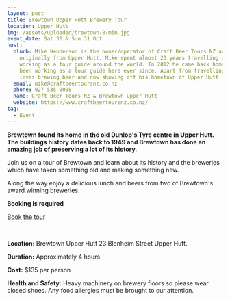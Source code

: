 ```yaml
---
layout: post
title: Brewtown Upper Hutt Brewery Tour
location: Upper Hutt
img: /assets/uploaded/brewtown-8-min.jpg
event_date: Sat 30 & Sun 31 Oct
host:
  blurb: Mike Henderson is the owner/operator of Craft Beer Tours NZ and is
    originally from Upper Hutt. Mike spent almost 20 years travelling and
    working as a tour guide around the world. In 2012 he came back home and has
    been working as a tour guide here ever since. Apart from travelling, he
    loves brewing beer and now showing off his hometown of Upper Hutt.
  email: mike@craftbeertoursnz.co.nz
  phone: 027 535 0008
  name: Craft Beer Tours NZ & Brewtown Upper Hutt
  website: https://www.craftbeertoursnz.co.nz/
tag:
  - Event
---
```

**Brewtown found its home in the old Dunlop's Tyre centre in Upper Hutt. The buildings history dates back to 1949 and Brewtown has done an amazing job of preserving a lot of its history.**

Join us on a tour of Brewtown and learn about its history and the breweries which have taken something old and making something new.

Along the way enjoy a delicious lunch and beers from two of Brewtown's award winning breweries.



**Booking is required**

<a href="https://www.craftbeertoursnz.co.nz/" class="button">Book the tour</a>

<br>

**Location:** Brewtown Upper Hutt 23 Blenheim Street Upper Hutt. 

**Duration:** Approximately 4 hours

**Cost:** $135 per person

**Health and Safety:** Heavy machinery on brewery floors so please wear closed shoes. Any food allergies must be brought to our attention.